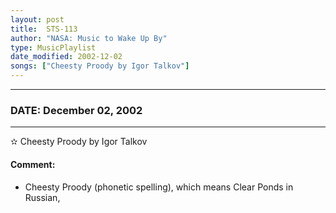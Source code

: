 ```yaml
---
layout: post
title:  STS-113
author: "NASA: Music to Wake Up By"
type: MusicPlaylist
date_modified: 2002-12-02
songs: ["Cheesty Proody by Igor Talkov"]
---
```


----
### DATE: December 02, 2002
----
✫ Cheesty Proody by Igor Talkov

#### Comment:
* Cheesty Proody (phonetic spelling), which means Clear Ponds in Russian,



<br/>
<center>
	<a target="_blank"
	   href="https://twitter.com/intent/tweet?hashtags=Space,NASA,Playlist,NASAWakeupCalls,SpaceProgram&text={{ page.author}}, '{{ page.songs.first }}' {{ page.title }}, {{ page.date | date: '%B %d, %Y' }}. {{ site.url }}{{ page.url }} @nasawakeupcalls">
	   <i class="fab fa-twitter" alt="Tweet this page" style="font-size: 1.3em;"></i>
	</a>
	&nbsp; 	<i class="fas fa-user-astronaut" style="font-size: 1.5em;"></i> &nbsp;
    <a type="amzn" search="'Cheesty Proody by Igor Talkov'" category="popular music">
        <i class="fab fa-amazon" style="font-size: 1.3em;"></i>
    </a>
</center>
